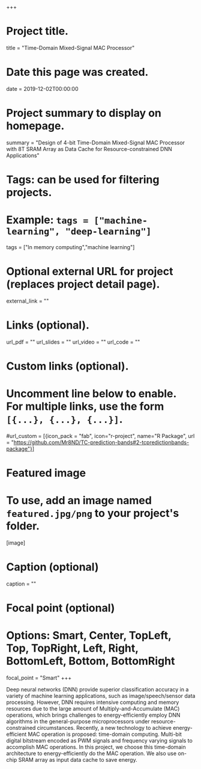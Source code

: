 +++
# Project title.
title = "Time-Domain Mixed-Signal MAC Processor"

# Date this page was created.
date = 2019-12-02T00:00:00

# Project summary to display on homepage.
summary = "Design of 4-bit Time-Domain Mixed-Signal MAC Processor with 8T SRAM Array as Data Cache for Resource-constrained DNN Applications"

# Tags: can be used for filtering projects.
# Example: `tags = ["machine-learning", "deep-learning"]`
tags = ["In memory computing","machine learning"]

# Optional external URL for project (replaces project detail page).
external_link = ""

# Links (optional).
url_pdf = ""
url_slides = ""
url_video = ""
url_code = ""

# Custom links (optional).
#   Uncomment line below to enable. For multiple links, use the form `[{...}, {...}, {...}]`.
#url_custom = [{icon_pack = "fab", icon="r-project", name="R Package", url = "https://github.com/Mr8ND/TC-prediction-bands#2-tcpredictionbands-package"}]


# Featured image
# To use, add an image named `featured.jpg/png` to your project's folder. 
  [image]
  # Caption (optional)
  caption = ""

  # Focal point (optional)
  # Options: Smart, Center, TopLeft, Top, TopRight, Left, Right, BottomLeft, Bottom, BottomRight
  focal_point = "Smart"
+++

Deep neural networks (DNN) provide superior classification accuracy in a variety of machine learning applications, such as image/speech/sensor data processing. However, DNN requires intensive computing and memory resources due to the large amount of Multiply-and-Accumulate (MAC) operations, which brings challenges to energy-efficiently employ DNN algorithms in the general-purpose microprocessors under resource-constrained circumstances. Recently, a new technology to achieve energy-efficient MAC operation is proposed: time-domain computing. Multi-bit digital bitstream encoded as PWM signals and frequency varying signals to accomplish MAC operations. In this project, we choose this time-domain architecture to energy-efficiently do the MAC operation. We also use on-chip SRAM array as input data cache to save energy. 
